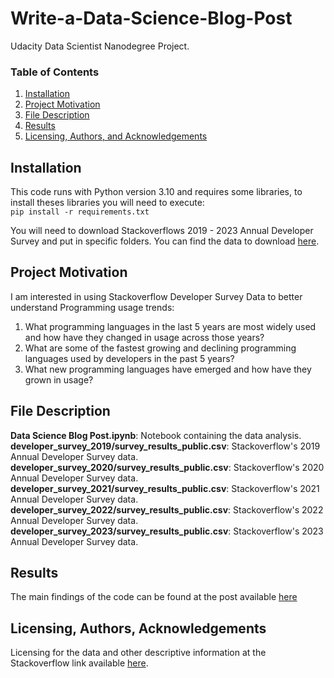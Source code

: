 # Write-a-Data-Science-Blog-Post

Udacity Data Scientist Nanodegree Project.

### Table of Contents

1. [Installation](#installation)
2. [Project Motivation](#motivation)
3. [File Description](#files)
4. [Results](#results)
5. [Licensing, Authors, and Acknowledgements](#licensing)

## Installation <a name="installation"></a>

This code runs with Python version 3.10 and requires some libraries, to install theses libraries you will need to execute: </br>
` pip install -r requirements.txt `

You will need to download Stackoverflows 2019 - 2023 Annual Developer Survey and put in specific folders. You can find the data to download [here](https://insights.stackoverflow.com/survey). </br>

## Project Motivation <a name="motivation"></a>

I am interested in using Stackoverflow Developer Survey Data to better understand Programming usage trends:</br>

1. What programming languages in the last 5 years are most widely used and how have they changed in usage across those years? </br>
2. What are some of the fastest growing and declining programming languages used by developers in the past 5 years? </br>
3. What new programming languages have emerged and how have they grown in usage? </br>

## File Description <a name="files"></a>

**Data Science Blog Post.ipynb**: Notebook containing the data analysis. </br>
**developer_survey_2019/survey_results_public.csv**: Stackoverflow's 2019 Annual Developer Survey data. </br>
**developer_survey_2020/survey_results_public.csv**: Stackoverflow's 2020 Annual Developer Survey data. </br>
**developer_survey_2021/survey_results_public.csv**: Stackoverflow's 2021 Annual Developer Survey data. </br>
**developer_survey_2022/survey_results_public.csv**: Stackoverflow's 2022 Annual Developer Survey data. </br>
**developer_survey_2023/survey_results_public.csv**: Stackoverflow's 2023 Annual Developer Survey data. </br>


## Results <a name="results"></a>
The main findings of the code can be found at the post available [here](https://medium.com/@rkmradiokilledmusic/understanding-programming-language-usage-8e2c9c7d16b5)

## Licensing, Authors, Acknowledgements<a name="licensing"></a>
Licensing for the data and other descriptive information at the Stackoverflow link available [here](https://insights.stackoverflow.com/survey).

